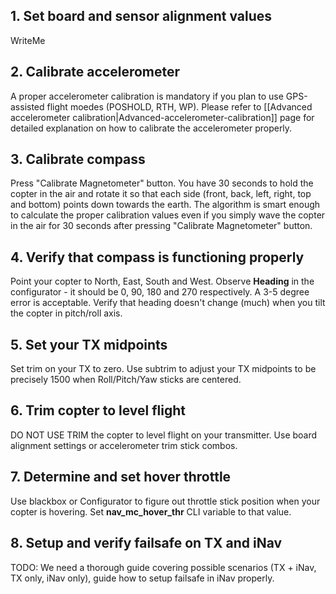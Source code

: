## 1. Set board and sensor alignment values
WriteMe

## 2. Calibrate accelerometer
A proper accelerometer calibration is mandatory if you plan to use GPS-assisted flight moedes (POSHOLD, RTH, WP). Please refer to [[Advanced accelerometer calibration|Advanced-accelerometer-calibration]] page for detailed explanation on how to calibrate the accelerometer properly.

## 3. Calibrate compass
Press "Calibrate Magnetometer" button. You have 30 seconds to hold the copter in the air and rotate it so that each side (front, back, left, right, top and bottom) points down towards the earth. The algorithm is smart enough to calculate the proper calibration values even if you simply wave the copter in the air for 30 seconds after pressing "Calibrate Magnetometer" button.

## 4. Verify that compass is functioning properly
Point your copter to North, East, South and West. Observe **Heading** in the configurator - it should be 0, 90, 180 and 270 respectively. A 3-5 degree error is acceptable. Verify that heading doesn't change (much) when you tilt the copter in pitch/roll axis.

## 5. Set your TX midpoints
Set trim on your TX to zero. Use subtrim to adjust your TX midpoints to be precisely 1500 when Roll/Pitch/Yaw sticks are centered.

## 6. Trim copter to level flight
DO NOT USE TRIM the copter to level flight on your transmitter. Use board alignment settings or accelerometer trim stick combos. 

## 7. Determine and set hover throttle
Use blackbox or Configurator to figure out throttle stick position when your copter is hovering. Set **nav_mc_hover_thr** CLI variable to that value.

## 8. Setup and verify failsafe on TX and iNav
TODO: We need a thorough guide covering possible scenarios (TX + iNav, TX only, iNav only), guide how to setup failsafe in iNav properly.